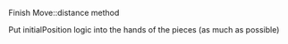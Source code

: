 Finish Move::distance method

Put initialPosition logic into the hands of the pieces (as much as possible)